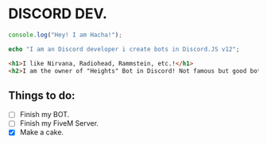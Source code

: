 # **DISCORD DEV.**

```js
console.log("Hey! I am Hacha!");
```
```php
echo "I am an Discord developer i create bots in Discord.JS v12";
```
```html
<h1>I like Nirvana, Radiohead, Rammstein, etc.!</h1>
<h2>I am the owner of "Heights" Bot in Discord! Not famous but good bot!</h2>
```

## Things to do:
- [ ] Finish my BOT.
- [ ] Finish my FiveM Server.
- [X] Make a cake.
